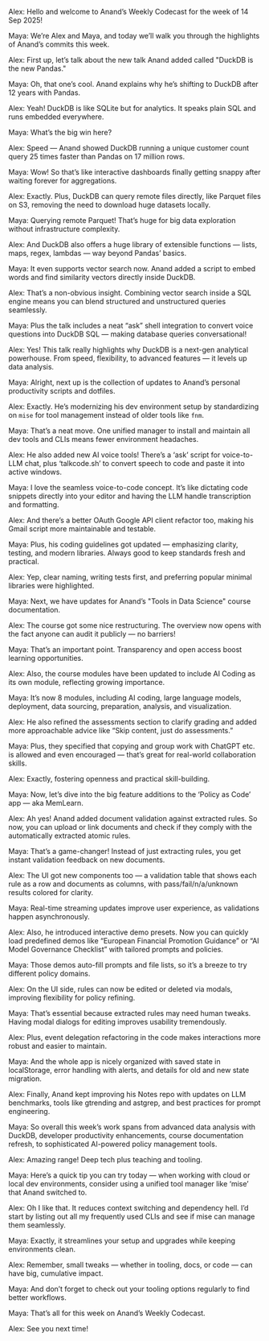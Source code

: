 Alex: Hello and welcome to Anand’s Weekly Codecast for the week of 14 Sep 2025!

Maya: We’re Alex and Maya, and today we’ll walk you through the highlights of Anand’s commits this week.

Alex: First up, let’s talk about the new talk Anand added called "DuckDB is the new Pandas."

Maya: Oh, that one’s cool. Anand explains why he’s shifting to DuckDB after 12 years with Pandas.

Alex: Yeah! DuckDB is like SQLite but for analytics. It speaks plain SQL and runs embedded everywhere.

Maya: What’s the big win here?

Alex: Speed — Anand showed DuckDB running a unique customer count query 25 times faster than Pandas on 17 million rows.

Maya: Wow! So that’s like interactive dashboards finally getting snappy after waiting forever for aggregations.

Alex: Exactly. Plus, DuckDB can query remote files directly, like Parquet files on S3, removing the need to download huge datasets locally.

Maya: Querying remote Parquet! That’s huge for big data exploration without infrastructure complexity.

Alex: And DuckDB also offers a huge library of extensible functions — lists, maps, regex, lambdas — way beyond Pandas’ basics.

Maya: It even supports vector search now. Anand added a script to embed words and find similarity vectors directly inside DuckDB.

Alex: That’s a non-obvious insight. Combining vector search inside a SQL engine means you can blend structured and unstructured queries seamlessly.

Maya: Plus the talk includes a neat “ask” shell integration to convert voice questions into DuckDB SQL — making database queries conversational!

Alex: Yes! This talk really highlights why DuckDB is a next-gen analytical powerhouse. From speed, flexibility, to advanced features — it levels up data analysis.

Maya: Alright, next up is the collection of updates to Anand’s personal productivity scripts and dotfiles.

Alex: Exactly. He’s modernizing his dev environment setup by standardizing on `mise` for tool management instead of older tools like `fnm`.

Maya: That’s a neat move. One unified manager to install and maintain all dev tools and CLIs means fewer environment headaches.

Alex: He also added new AI voice tools! There’s a ‘ask’ script for voice-to-LLM chat, plus ‘talkcode.sh’ to convert speech to code and paste it into active windows.

Maya: I love the seamless voice-to-code concept. It’s like dictating code snippets directly into your editor and having the LLM handle transcription and formatting.

Alex: And there’s a better OAuth Google API client refactor too, making his Gmail script more maintainable and testable.

Maya: Plus, his coding guidelines got updated — emphasizing clarity, testing, and modern libraries. Always good to keep standards fresh and practical.

Alex: Yep, clear naming, writing tests first, and preferring popular minimal libraries were highlighted.

Maya: Next, we have updates for Anand’s "Tools in Data Science" course documentation.

Alex: The course got some nice restructuring. The overview now opens with the fact anyone can audit it publicly — no barriers!

Maya: That’s an important point. Transparency and open access boost learning opportunities.

Alex: Also, the course modules have been updated to include AI Coding as its own module, reflecting growing importance.

Maya: It’s now 8 modules, including AI coding, large language models, deployment, data sourcing, preparation, analysis, and visualization.

Alex: He also refined the assessments section to clarify grading and added more approachable advice like “Skip content, just do assessments.”

Maya: Plus, they specified that copying and group work with ChatGPT etc. is allowed and even encouraged — that’s great for real-world collaboration skills.

Alex: Exactly, fostering openness and practical skill-building.

Maya: Now, let’s dive into the big feature additions to the ‘Policy as Code’ app — aka MemLearn.

Alex: Ah yes! Anand added document validation against extracted rules. So now, you can upload or link documents and check if they comply with the automatically extracted atomic rules.

Maya: That’s a game-changer! Instead of just extracting rules, you get instant validation feedback on new documents.

Alex: The UI got new components too — a validation table that shows each rule as a row and documents as columns, with pass/fail/n/a/unknown results colored for clarity.

Maya: Real-time streaming updates improve user experience, as validations happen asynchronously.

Alex: Also, he introduced interactive demo presets. Now you can quickly load predefined demos like “European Financial Promotion Guidance” or “AI Model Governance Checklist” with tailored prompts and policies.

Maya: Those demos auto-fill prompts and file lists, so it’s a breeze to try different policy domains.

Alex: On the UI side, rules can now be edited or deleted via modals, improving flexibility for policy refining.

Maya: That’s essential because extracted rules may need human tweaks. Having modal dialogs for editing improves usability tremendously.

Alex: Plus, event delegation refactoring in the code makes interactions more robust and easier to maintain.

Maya: And the whole app is nicely organized with saved state in localStorage, error handling with alerts, and details for old and new state migration.

Alex: Finally, Anand kept improving his Notes repo with updates on LLM benchmarks, tools like gtrending and astgrep, and best practices for prompt engineering.

Maya: So overall this week’s work spans from advanced data analysis with DuckDB, developer productivity enhancements, course documentation refresh, to sophisticated AI-powered policy management tools.

Alex: Amazing range! Deep tech plus teaching and tooling.

Maya: Here’s a quick tip you can try today — when working with cloud or local dev environments, consider using a unified tool manager like ‘mise’ that Anand switched to.

Alex: Oh I like that. It reduces context switching and dependency hell. I’d start by listing out all my frequently used CLIs and see if mise can manage them seamlessly.

Maya: Exactly, it streamlines your setup and upgrades while keeping environments clean.

Alex: Remember, small tweaks — whether in tooling, docs, or code — can have big, cumulative impact.

Maya: And don’t forget to check out your tooling options regularly to find better workflows.

Maya: That’s all for this week on Anand’s Weekly Codecast.

Alex: See you next time!